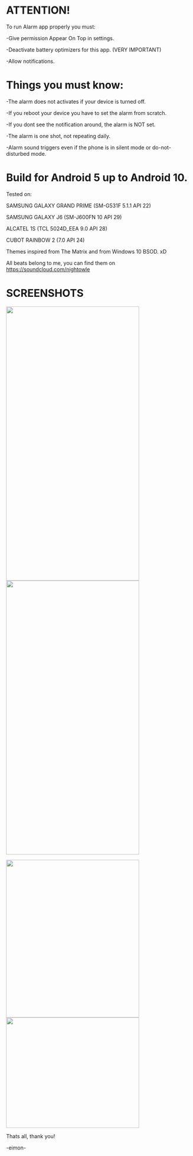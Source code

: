 # ATTENTION!

To run Alarm app properly you must:

-Give permission Appear On Top in settings.

-Deactivate battery optimizers for this app. (VERY IMPORTANT)

-Allow notifications.



# Things you must know:

-The alarm does not activates if your device is turned off.

-If you reboot your device you have to set the alarm from scratch.

-If you dont see the notification around, the alarm is NOT set.

-The alarm is one shot, not repeating daily.

-Alarm sound triggers even if the phone is in silent mode or do-not-disturbed mode.

# Build for Android 5 up to Android 10.

Tested on: 

SAMSUNG GALAXY GRAND PRIME (SM-G531F 5.1.1 API 22) 

SAMSUNG GALAXY J6 (SM-J600FN 10 API 29)

ALCATEL 1S (TCL 5024D_EEA 9.0 API 28) 

CUBOT RAINBOW 2 (7.0 API 24)

Themes inspired from The Matrix and from Windows 10 BSOD. xD

All beats belong to me, you can find them on https://soundcloud.com/nightowle

# SCREENSHOTS

<img src="https://i.imgur.com/lVVnoXl.jpg" width="360" height="740"> <img src="https://i.imgur.com/mxiDrrt.jpg" width="360" height="740"> 

<img src="https://i.imgur.com/JTpZMbb.jpg" width="360" height="426"> <img src="https://i.imgur.com/EKhZNv1.jpg" width="360" height="298"> 



Thats all, thank you!

-eimon-
